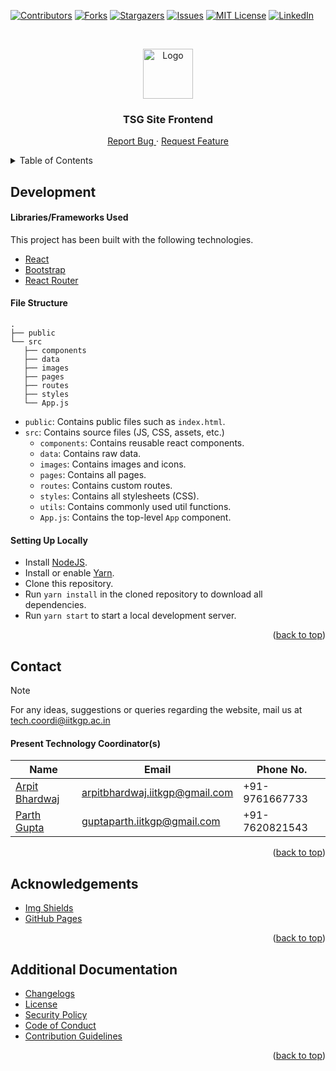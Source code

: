 
[![Contributors][contributors-shield]][contributors-url]
[![Forks][forks-shield]][forks-url]
[![Stargazers][stars-shield]][stars-url]
[![Issues][issues-shield]][issues-url]
[![MIT License][license-shield]][license-url]
[![LinkedIn][linkedin-shield]][linkedin-url]

<!-- PROJECT LOGO -->
<br />
<p align="center">
  <a href="https://github.com/tsg-iitkgp/web-frontend">
    <img src="https://github-production-user-asset-6210df.s3.amazonaws.com/86282911/293505563-4c4ecabf-bbee-4cc3-86bc-0500f890f867.png?X-Amz-Algorithm=AWS4-HMAC-SHA256&X-Amz-Credential=AKIAVCODYLSA53PQK4ZA/20231231/us-east-1/s3/aws4_request&X-Amz-Date=20231231T123604Z&X-Amz-Expires=300&X-Amz-Signature=a3645b7ca15972407adbba4131f12f86922a5213688aaacb05db73d6ff60d213&X-Amz-SignedHeaders=host&actor_id=86282911&key_id=0&repo_id=406055266" alt="Logo" width="80" height="80">
  </a>


  <h3 align="center">
    TSG Site Frontend
  </h3>

  <p align="center">
    <!-- <a href="https://github.com/tsg-iitkgp/web-frontend"><strong>Explore the docs »</strong></a> -->
    <!-- <br /> -->
    <!-- <a href="https://github.com/tsg-iitkgp/web-frontend">
    View Demo
    </a>
    · -->
    <a href="https://github.com/tsg-iitkgp/web-frontend/issues">
    Report Bug
    </a>
    ·
    <a href="https://github.com/tsg-iitkgp/web-frontend/issues">Request Feature</a>
  </p>
</p>

<!-- TABLE OF CONTENTS -->
<details>

<summary>
Table of Contents
</summary>

- [Development](#development)
  - [Libraries/Frameworks Used](#librariesframeworks-used)
  - [File Structure](#file-structure)
  - [Setting Up Locally](#setting-up-locally)
- [Contact](#contact)
- [Acknowledgements](#acknowledgements)
- [Additional Documentation](#additional-documentaiton)

</details>

<!-- Development -->
## Development

#### Libraries/Frameworks Used

This project has been built with the following technologies.

- [React](https://reactjs.dev)
- [Bootstrap](https://getbootstrap.com/)
- [React Router](https://github.com/remix-run/react-router)

#### File Structure

```
.
├── public
└── src
   ├── components
   ├── data
   ├── images
   ├── pages
   ├── routes
   ├── styles
   └── App.js
```

- `public`: Contains public files such as `index.html`.
- `src`: Contains source files (JS, CSS, assets, etc.)
  - `components`: Contains reusable react components.
  - `data`: Contains raw data.
  - `images`: Contains images and icons.
  - `pages`: Contains all pages.
  - `routes`: Contains custom routes.
  - `styles`: Contains all stylesheets (CSS).
  - `utils`: Contains commonly used util functions.
  - `App.js`: Contains the top-level `App` component.

#### Setting Up Locally

- Install [NodeJS](https://nodejs.org/en).
- Install or enable [Yarn](https://yarnpkg.com/getting-started/install).
- Clone this repository.
- Run `yarn install` in the cloned repository to download all dependencies.
- Run `yarn start` to start a local development server.

<p align="right">(<a href="#top">back to top</a>)</p>

<!-- CONTACT -->
## Contact

> [!Note]
> For any ideas, suggestions or queries regarding the website, mail us at <tech.coordi@iitkgp.ac.in>

#### Present Technology Coordinator(s)

Name|Email|Phone No.
-----|-----|---------
[Arpit Bhardwaj](https://linktr.ee/proffapt) | <arpitbhardwaj.iitkgp@gmail.com> | +91-9761667733
[Parth Gupta](https://github.com/ParthGupta2510) | <guptaparth.iitkgp@gmail.com> | +91-7620821543

<p align="right">(<a href="#top">back to top</a>)</p>

<!-- ACKNOWLEDGEMENTS -->
## Acknowledgements

- [Img Shields](https://shields.io)
- [GitHub Pages](https://pages.github.com)

<p align="right">(<a href="#top">back to top</a>)</p>

## Additional Documentation

- [Changelogs](/.github/CHANGELOG.md)
- [License](/LICENSE)
- [Security Policy](/.github/SECURITY.md)
- [Code of Conduct](/.github/CODE_OF_CONDUCT.md)
- [Contribution Guidelines](/.github/CONTRIBUTING.md)

<p align="right">(<a href="#top">back to top</a>)</p>

<!-- MARKDOWN LINKS & IMAGES -->
<!-- https://www.markdownguide.org/basic-syntax/#reference-style-links -->
[contributors-shield]: https://img.shields.io/github/contributors/tsg-iitkgp/web-frontend.svg?style=for-the-badge
[contributors-url]: https://github.com/tsg-iitkgp/web-frontend/graphs/contributors
[forks-shield]: https://img.shields.io/github/forks/tsg-iitkgp/web-frontend.svg?style=for-the-badge
[forks-url]: https://github.com/tsg-iitkgp/web-frontend/network/members
[stars-shield]: https://img.shields.io/github/stars/tsg-iitkgp/web-frontend.svg?style=for-the-badge
[stars-url]: https://github.com/tsg-iitkgp/web-frontend/stargazers
[issues-shield]: https://img.shields.io/github/issues/tsg-iitkgp/web-frontend.svg?style=for-the-badge
[issues-url]: https://github.com/tsg-iitkgp/web-frontend/issues
[license-shield]: https://img.shields.io/github/license/tsg-iitkgp/web-frontend.svg?style=for-the-badge
[license-url]: https://github.com/tsg-iitkgp/web-frontend/blob/main/LICENSE
[linkedin-shield]: https://img.shields.io/badge/-LinkedIn-black.svg?style=for-the-badge&logo=linkedin&colorB=555
[linkedin-url]: https://www.linkedin.com/company/technology-students-gymkhana-iit-kharagpur/
